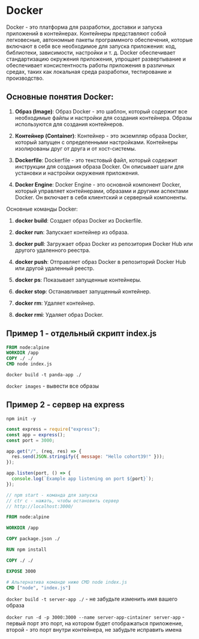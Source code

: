 # Docker

Docker - это платформа для разработки, доставки и запуска приложений в контейнерах. Контейнеры представляют собой легковесные, автономные пакеты программного обеспечения, которые включают в себя все необходимое для запуска приложения: код, библиотеки, зависимости, настройки и т. д. Docker обеспечивает стандартизацию окружения приложения, упрощает развертывание и обеспечивает консистентность работы приложения в различных средах, таких как локальная среда разработки, тестирование и производство.

## Основные понятия Docker:

1. **Образ (Image)**: Образ Docker - это шаблон, который содержит все необходимые файлы и настройки для создания контейнера. Образы используются для создания контейнеров.

2. **Контейнер (Container)**: Контейнер - это экземпляр образа Docker, который запущен с определенными настройками. Контейнеры изолированы друг от друга и от хост-системы.

3. **Dockerfile**: Dockerfile - это текстовый файл, который содержит инструкции для создания образа Docker. Он описывает шаги для установки и настройки окружения приложения.

4. **Docker Engine**: Docker Engine - это основной компонент Docker, который управляет контейнерами, образами и другими аспектами Docker. Он включает в себя клиентский и серверный компоненты.

Основные команды Docker:

1. **docker build**: Создает образ Docker из Dockerfile.

2. **docker run**: Запускает контейнер из образа.

3. **docker pull**: Загружает образ Docker из репозитория Docker Hub или другого удаленного реестра.

4. **docker push**: Отправляет образ Docker в репозиторий Docker Hub или другой удаленный реестр.

5. **docker ps**: Показывает запущенные контейнеры.

6. **docker stop**: Останавливает запущенный контейнер.

7. **docker rm**: Удаляет контейнер.

8. **docker rmi**: Удаляет образ Docker.

## Пример 1 - отдельный скрипт index.js

```Dockerfile
FROM node:alpine
WORKDIR /app
COPY ./ ./
CMD node index.js
```

`docker build -t panda-app ./`

`docker images` - вывести все образы

## Пример 2 - сервер на express

`npm init -y`

```js
const express = require("express");
const app = express();
const port = 3000;

app.get("/", (req, res) => {
  res.send(JSON.stringify({ message: "Hello cohort39!" }));
});

app.listen(port, () => {
  console.log(`Example app listening on port ${port}`);
});

// npm start - команда для запуска
// ctr c - нажать, чтобы остановить сервер
// http://localhost:3000/
```

```Dockerfile
FROM node:alpine

WORKDIR /app

COPY package.json ./

RUN npm install

COPY ./ ./

EXPOSE 3000

# Альтернатива команде ниже CMD node index.js
CMD ["node", "index.js"]
```

`docker build -t server-app ./` - не забудьте изменить имя вашего образа

`docker run -d -p 3000:3000 --name server-app-cintainer server-app` - первый порт это порт, на котором будет отображаться приложение, второй - это порт внутри контейнера, не забудьте исправить имена
